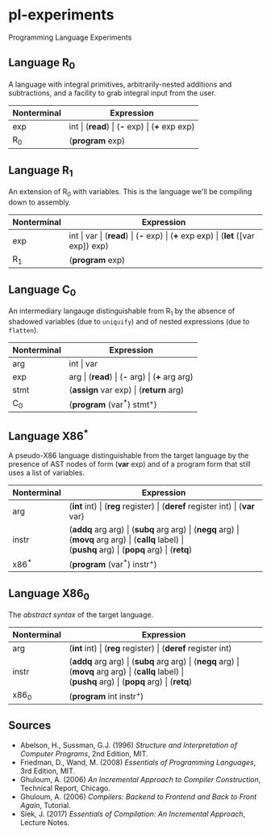 # pl-experiments
Programming Language Experiments

## Language R<sub>0</sub>

A language with integral primitives, arbitrarily-nested additions and subtractions, and a facility to grab integral input from the user.

| Nonterminal | Expression |
| --- | --- |
| exp | int \| (<b>read</b>) \| (<b>-</b> exp) \| (<b>+</b> exp exp) |
| R<sub>0</sub> | (<b>program</b> exp) |

## Language R<sub>1</sub>

An extension of R<sub>0</sub> with variables. This is the language we'll be compiling down to assembly.

| Nonterminal | Expression |
| --- | --- |
| exp | int \| var \| (<b>read</b>) \| (<b>-</b> exp) \| (<b>+</b> exp exp) \| (<b>let</b> ([var exp]) exp) |
| R<sub>1</sub> | (<b>program</b> exp)

## Language C<sub>0</sub>

An intermediary langauge distinguishable from R<sub>1</sub> by the absence of shadowed variables (due to `uniquify`) and of nested expressions (due to `flatten`).

| Nonterminal | Expression |
| --- | --- |
| arg | int \| var |
| exp | arg \| (<b>read</b>) \| (<b>-</b> arg) \| (<b>+</b> arg arg) |
| stmt | (<b>assign</b> var exp) \| (<b>return</b> arg) |
| C<sub>0</sub> | (<b>program</b> (var<sup>*</sup>) stmt<sup>+</sup>) |

## Language X86<sup>*</sup>

A pseudo-X86 language distinguishable from the target language by the presence of AST nodes of form (<b>var</b> exp) and of a program form that still uses a list of variables.

| Nonterminal | Expression |
| --- | --- |
| arg | (<b>int</b> int) \| (<b>reg</b> register) \| (<b>deref</b> register int) \| (<b>var</b> var) |
| instr | (<b>addq</b> arg arg) \| (<b>subq</b> arg arg) \| (<b>negq</b> arg) \| (<b>movq</b> arg arg) \| (<b>callq</b> label) \|<br>  (<b>pushq</b> arg) \| (<b>popq</b> arg) \| (<b>retq</b>) |
| x86<sup>*</sup> | (<b>program</b> (var<sup>*</sup>) instr<sup>+</sup>) |

## Language X86<sub>0</sub>

The *abstract syntax* of the target language.

| Nonterminal | Expression |
| --- | --- |
| arg | (<b>int</b> int) \| (<b>reg</b> register) \| (<b>deref</b> register int) |
| instr | (<b>addq</b> arg arg) \| (<b>subq</b> arg arg) \| (<b>negq</b> arg) \| (<b>movq</b> arg arg) \| (<b>callq</b> label) \|<br>  (<b>pushq</b> arg) \| (<b>popq</b> arg) \| (<b>retq</b>) |
| x86<sub>0</sub> | (<b>program</b> int instr<sup>+</sup>) |


## Sources

* Abelson, H., Sussman, G.J. (1996) *Structure and Interpretation of Computer Programs*, 2nd Edition, MIT.
* Friedman, D., Wand, M. (2008) *Essentials of Programming Languages*, 3rd Edition, MIT.
* Ghuloum, A. (2006) *An Incremental Approach to Compiler Construction*, Technical Report, Chicago.
* Ghuloum, A. (2006) *Compilers: Backend to Frontend and Back to Front Again*, Tutorial.
* Siek, J. (2017) *Essentials of Compilation: An Incremental Approach*, Lecture Notes.
